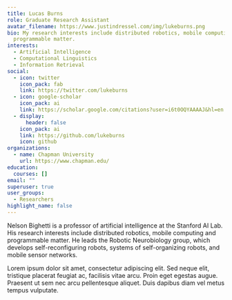 ```yaml
---
title: Lucas Burns
role: Graduate Research Assistant
avatar_filename: https://www.justindressel.com/img/lukeburns.png
bio: My research interests include distributed robotics, mobile computing and
  programmable matter.
interests:
  - Artificial Intelligence
  - Computational Linguistics
  - Information Retrieval
social:
  - icon: twitter
    icon_pack: fab
    link: https://twitter.com/lukeburns
  - icon: google-scholar
    icon_pack: ai
    link: https://scholar.google.com/citations?user=i6t0OQYAAAAJ&hl=en
  - display:
      header: false
    icon_pack: ai
    link: https://github.com/lukeburns
    icon: github
organizations:
  - name: Chapman University
    url: https://www.chapman.edu/
education:
  courses: []
email: ""
superuser: true
user_groups:
  - Researchers
highlight_name: false
---
```


Nelson Bighetti is a professor of artificial intelligence at the Stanford AI Lab. His research interests include distributed robotics, mobile computing and programmable matter. He leads the Robotic Neurobiology group, which develops self-reconfiguring robots, systems of self-organizing robots, and mobile sensor networks.

Lorem ipsum dolor sit amet, consectetur adipiscing elit. Sed neque elit, tristique placerat feugiat ac, facilisis vitae arcu. Proin eget egestas augue. Praesent ut sem nec arcu pellentesque aliquet. Duis dapibus diam vel metus tempus vulputate.

